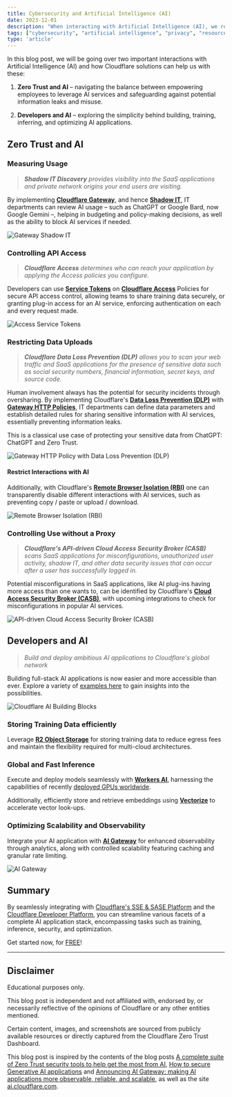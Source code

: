 ```yaml
---
title: Cybersecurity and Artificial Intelligence (AI)
date: 2023-12-01
description: "When interacting with Artificial Intelligence (AI), we recommend a Zero Trust approach, as well as taking advantage of Edge Developer solutions from Clouflare."
tags: ["cybersecurity", "artificial intelligence", "privacy", "resources"]
type: 'article'
---
```


In this blog post, we will be going over two important interactions with Artificial Intelligence (AI) and how Cloudflare solutions can help us with these:

1. **Zero Trust and AI** – navigating the balance between empowering employees to leverage AI services and safeguarding against potential information leaks and misuse.

2. **Developers and AI** – exploring the simplicity behind building, training, inferring, and optimizing AI applications.

## Zero Trust and AI

### Measuring Usage

> _**Shadow IT Discovery** provides visibility into the SaaS applications and private network origins your end users are visiting._

By implementing **[Cloudflare Gateway](https://developers.cloudflare.com/cloudflare-one/policies/gateway/)**, and hence **[Shadow IT](https://developers.cloudflare.com/cloudflare-one/insights/analytics/access/)**, IT departments can review AI usage – such as ChatGPT or Google Bard, now Google Gemini –, helping in budgeting and policy-making decisions, as well as the ability to block AI services if needed.

![Gateway Shadow IT](img/shadow-it.png)

### Controlling API Access

> _**Cloudflare Access** determines who can reach your application by applying the Access policies you configure._

Developers can use **[Service Tokens](https://developers.cloudflare.com/cloudflare-one/identity/service-tokens/)** on **[Cloudflare Access](https://developers.cloudflare.com/cloudflare-one/policies/access/)** Policies for secure API access control, allowing teams to share training data securely, or granting plug-in access for an AI service, enforcing authentication on each and every request made.

![Access Service Tokens](img/service-tokens.png)

### Restricting Data Uploads

> _**Cloudflare Data Loss Prevention (DLP)** allows you to scan your web traffic and SaaS applications for the presence of sensitive data such as social security numbers, financial information, secret keys, and source code._

Human involvement always has the potential for security incidents through oversharing. By implementing Cloudflare's **[Data Loss Prevention (DLP)](https://developers.cloudflare.com/cloudflare-one/policies/data-loss-prevention/)** with **[Gateway HTTP Policies](https://developers.cloudflare.com/cloudflare-one/policies/gateway/http-policies/)**, IT departments can define data parameters and establish detailed rules for sharing sensitive information with AI services, essentially preventing information leaks.

This is a classical use case of protecting your sensitive data from ChatGPT: ChatGPT and Zero Trust.

![Gateway HTTP Policy with Data Loss Prevention (DLP)](img/gateway-data-loss-prevention.png)

#### Restrict Interactions with AI

Additionally, with Cloudflare's **[Remote Browser Isolation (RBI)](https://developers.cloudflare.com/cloudflare-one/policies/browser-isolation/)** one can transparently disable different interactions with AI services, such as preventing copy / paste or upload / download.

![Remote Browser Isolation (RBI)](img/remote-browser-isolation.png)

### Controlling Use without a Proxy

> _**Cloudflare's API-driven Cloud Access Security Broker (CASB)** scans SaaS applications for misconfigurations, unauthorized user activity, shadow IT, and other data security issues that can occur after a user has successfully logged in._

Potential misconfigurations in SaaS applications, like AI plug-ins having more access than one wants to, can be identified by Cloudflare's **[Cloud Access Security Broker (CASB)](https://developers.cloudflare.com/cloudflare-one/applications/scan-apps/)**, with upcoming integrations to check for misconfigurations in popular AI services.

![API-driven Cloud Access Security Broker (CASB)](img/api-casb.png)

## Developers and AI

> _Build and deploy ambitious AI applications to Cloudflare's global network_

Building full-stack AI applications is now easier and more accessible than ever. Explore a variety of [examples here](https://workers.cloudflare.com/built-with/collections/ai-workers/) to gain insights into the possibilities.

![Cloudflare AI Building Blocks](img/cloudflare-ai-building-blocks.png)

### Storing Training Data efficiently

Leverage **[R2 Object Storage](https://developers.cloudflare.com/r2/)** for storing training data to reduce egress fees and maintain the flexibility required for multi-cloud architectures.

### Global and Fast Inference

Execute and deploy models seamlessly with **[Workers AI](https://developers.cloudflare.com/workers-ai/)**, harnessing the capabilities of recently [deployed GPUs worldwide](https://www.cloudflare.com/network/).

Additionally, efficiently store and retrieve embeddings using **[Vectorize](https://developers.cloudflare.com/vectorize/)** to accelerate vector look-ups.

### Optimizing Scalability and Observability

Integrate your AI application with **[AI Gateway](https://developers.cloudflare.com/ai-gateway/)** for enhanced observability through analytics, along with controlled scalability featuring caching and granular rate limiting.

![AI Gateway](img/ai-gateway.png)

## Summary

By seamlessly integrating with [Cloudflare's SSE & SASE Platform](https://www.cloudflare.com/zero-trust/) and the [Cloudflare Developer Platform](https://www.cloudflare.com/developer-platform/products/), you can streamline various facets of a complete AI application stack, encompassing tasks such as training, inference, security, and optimization.

Get started now, for [FREE](https://developers.cloudflare.com/learning-paths/get-started-free/)!

---

## Disclaimer

Educational purposes only.

This blog post is independent and not affiliated with, endorsed by, or necessarily reflective of the opinions of Cloudflare or any other entities mentioned.

Certain content, images, and screenshots are sourced from publicly available resources or directly captured from the Cloudflare Zero Trust Dashboard.

This blog post is inspired by the contents of the blog posts [A complete suite of Zero Trust security tools to help get the most from AI](https://blog.cloudflare.com/zero-trust-ai-security/), [How to secure Generative AI applications](https://blog.cloudflare.com/secure-generative-ai-applications/) and [Announcing AI Gateway: making AI applications more observable, reliable, and scalable](https://blog.cloudflare.com/announcing-ai-gateway/), as well as the site [ai.cloudflare.com](https://ai.cloudflare.com/).
